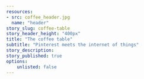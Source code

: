 ```yaml
---
resources:
- src: coffee_header.jpg
  name: "header"
story_slug: coffee-table
story_header_height: "400px"
title: "The coffee table"
subtitle: "Pinterest meets the internet of things"
story_description: 
story_published: true
options:
    unlisted: false
---
```

